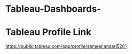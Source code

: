 # Tableau-Dashboards-

# Tableau Profile Link
https://public.tableau.com/app/profile/sameer.ansari5281
